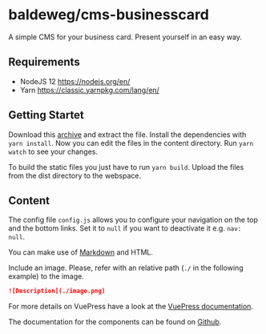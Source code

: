 # baldeweg/cms-businesscard

A simple CMS for your business card. Present yourself in an easy way.

## Requirements

- NodeJS 12 <https://nodejs.org/en/>
- Yarn <https://classic.yarnpkg.com/lang/en/>

## Getting Startet

Download this [archive](https://github.com/abaldeweg/cms-businesscard) and extract the file. Install the dependencies with `yarn install`.
Now you can edit the files in the content directory. Run `yarn watch` to see your changes.

To build the static files you just have to run `yarn build`. Upload the files from the dist directory to the webspace.

## Content

The config file `config.js` allows you to configure your navigation on the top and the bottom links. Set it to `null` if you want to deactivate it e.g. `nav: null`.

You can make use of [Markdown](https://daringfireball.net/projects/markdown/syntax) and HTML.

Include an image. Please, refer with an relative path (`./` in the following example) to the image.

```markdown
![Description](./image.png)
```

For more details on VuePress have a look at the [VuePress documentation](https://v1.vuepress.vuejs.org/).

The documentation for the components can be found on [Github](https://github.com/abaldeweg/components).
